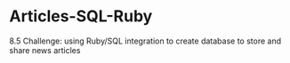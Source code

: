 # Articles-SQL-Ruby
8.5 Challenge: using Ruby/SQL integration to create database to store and share news articles
